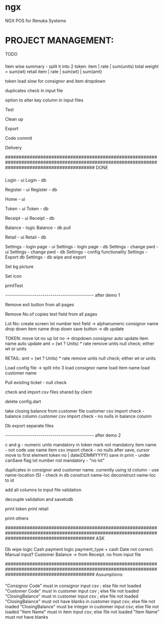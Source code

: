 # ngx

NGX POS for Renuka Systems

# PROJECT MANAGEMENT:

TODO
#####

Item wise summary - split it into 2
token:
item | rate | sum(units)
total weight = sum(wt)
retail
item | rate | sum(wt) | sum(amt)

token load slow for consignor and item dropdown

duplicates check in input file

option to alter key column in input files

Test

Clean up

Export

Code commit

Delivery

#################################################################################################################################################
DONE
#####

Login - ui
Login - db

Register - ui
Register - db

Home - ui

Token - ui
Token - db

Receipt - ui
Receipt - db

Balance - logic
Balance - db pull

Retail - ui
Retail - db

Settings - login page - ui
Settings - login page - db
Settings - change pwd - ui
Settings - change pwd - db
Settings - config functionality
Settings - Export db
Settings - db wipe and export

Set bg picture

Set icon

printTest

--------------------------------------------- after demo 1

Remove exit button from all pages

Remove No.of copies text field from all pages

Lot No:
create screen
lot number text field -> alphanumeric
consignor name drop down
item name drop down
save button -> db update

TOKEN:
move lot no up
lot no -> dropdown
consignor auto update
item name auto update
amt = (wt ? Units) * rate
remove units null check; either wt or units

RETAIL:
amt = (wt ? Units) * rate
remove units null check; either wt or units

Load config file -> split into 3
load consignor name
load item name
load customer name

Pull existing ticket - null check

check and import csv files shared by client

delete config.dart

take closing balance from customer file
customer csv import check - balance column
customer csv import check - no nulls in balance column

Db export separate files

--------------------------------------------- after demo 2

c and g - numeric
units mandatory in token
mark not mandatory
item name - not code use name
item csv import check - no nulls
after save, cursor move to first element
token no | date(DDMMYYYY)
save in print - under canSave flag
lot number not mandatory - "no lot"

duplicates in consignor and customer name. currently using id column - use name-location (5) - check in db
construct name-loc
deconstruct name-loc to id

add all columns to input file validation

decouple validation and savetodb

print token
print retail

print others

#################################################################################################################################################
ASK
####




Db wipe logic
Cash payment logic
payment_type + cash
Date not correct. Manual input?
Customer Balance -> from Receipt. no from input file


#################################################################################################################################################
Assumptions:
####

"Consignor Code" must in consignor input csv ; else file not loaded
"Customer Code" must in customer input csv ; else file not loaded
"ClosingBalance" must in customer input csv ; else file not loaded
"ClosingBalance" must not have blanks in customer input csv; else file not loaded
"ClosingBalance" must be integer in customer input csv; else file not loaded
"Item Name" must in item input csv; else file not loaded
"Item Name" must not have blanks